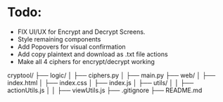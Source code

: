# Todo:

- FIX UI/UX for Encrypt and Decrypt Screens.
- Style remaining components
- Add Popovers for visual confirmation
- Add copy plaintext and download as .txt file actions
- Make all 4 ciphers for encrypt/decrypt working

cryptool/
├── logic/
│   ├── ciphers.py
│   ├── main.py
├── web/
│   ├── index.html
│   ├── index.css
│   ├── index.js
│   ├── utils/
│   │   ├── actionUtils.js
│   │   ├── viewUtils.js
├── .gitignore
├── README.md
